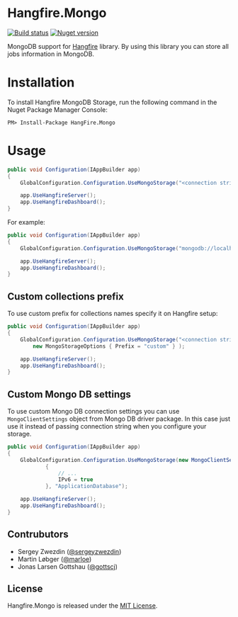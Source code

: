 Hangfire.Mongo
==============

[![Build status](https://ci.appveyor.com/api/projects/status/xjr953s29pwwsuq4?svg=true)](https://ci.appveyor.com/project/sergeyzwezdin/hangfire-mongo) [![Nuget version](https://img.shields.io/nuget/v/Hangfire.Mongo.svg)](https://www.nuget.org/packages/HangFire.Mongo)

MongoDB support for [Hangfire](http://hangfire.io/) library. By using this library you can store all jobs information in MongoDB.

# Installation

To install Hangfire MongoDB Storage, run the following command in the Nuget Package Manager Console:

```
PM> Install-Package HangFire.Mongo
```

# Usage

```csharp
public void Configuration(IAppBuilder app)
{
    GlobalConfiguration.Configuration.UseMongoStorage("<connection string>", "<database name>");

    app.UseHangfireServer();
    app.UseHangfireDashboard();
}
```

For example:

```csharp
public void Configuration(IAppBuilder app)
{
    GlobalConfiguration.Configuration.UseMongoStorage("mongodb://localhost", "ApplicationDatabase");

    app.UseHangfireServer();
    app.UseHangfireDashboard();
}
```

## Custom collections prefix

To use custom prefix for collections names specify it on Hangfire setup:

```csharp
public void Configuration(IAppBuilder app)
{
    GlobalConfiguration.Configuration.UseMongoStorage("<connection string>", "<database name>",
        new MongoStorageOptions { Prefix = "custom" } );

    app.UseHangfireServer();
    app.UseHangfireDashboard();
}
```

## Custom Mongo DB settings

To use custom Mongo DB connection settings you can use `MongoClientSettings` object from Mongo DB driver package.
In this case just use it instead of passing connection string when you configure your storage.

```csharp
public void Configuration(IAppBuilder app)
{
    GlobalConfiguration.Configuration.UseMongoStorage(new MongoClientSettings()
            {
                // ...
                IPv6 = true
            }, "ApplicationDatabase");

    app.UseHangfireServer();
    app.UseHangfireDashboard();
}
```

Contrubutors
------------

* Sergey Zwezdin ([@sergeyzwezdin](https://github.com/sergeyzwezdin))
* Martin Løbger ([@marloe](https://github.com/marloe))
* Jonas Larsen Gottshau ([@gottscj](https://github.com/gottscj))

License
-------

Hangfire.Mongo is released under the [MIT License](https://raw.githubusercontent.com/sergun/Hangfire.Mongo/master/LICENSE).
